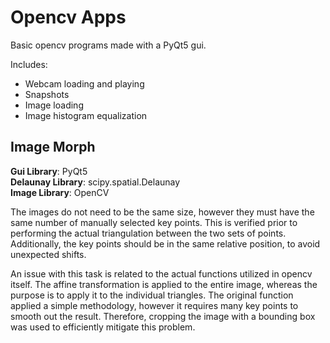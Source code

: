 # Opencv Apps
Basic opencv programs made with a PyQt5 gui.

Includes:
  - Webcam loading and playing
  - Snapshots
  - Image loading
  - Image histogram equalization

## Image Morph
**Gui Library**: PyQt5\
**Delaunay Library**: scipy.spatial.Delaunay\
**Image Library**: OpenCV

The images do not need to be the same size, however they must have the same number of manually selected key points. This is verified prior to performing the actual triangulation between the two sets of points. Additionally, the key points should be in the same relative position, to avoid unexpected shifts.

An issue with this task is related to the actual functions utilized in opencv itself. The affine transformation is applied to the entire image, whereas the purpose is to apply it to the individual triangles. The original function applied a simple methodology, however it requires many key points to smooth out the result. Therefore, cropping the image with a bounding box was used to efficiently mitigate this problem.

